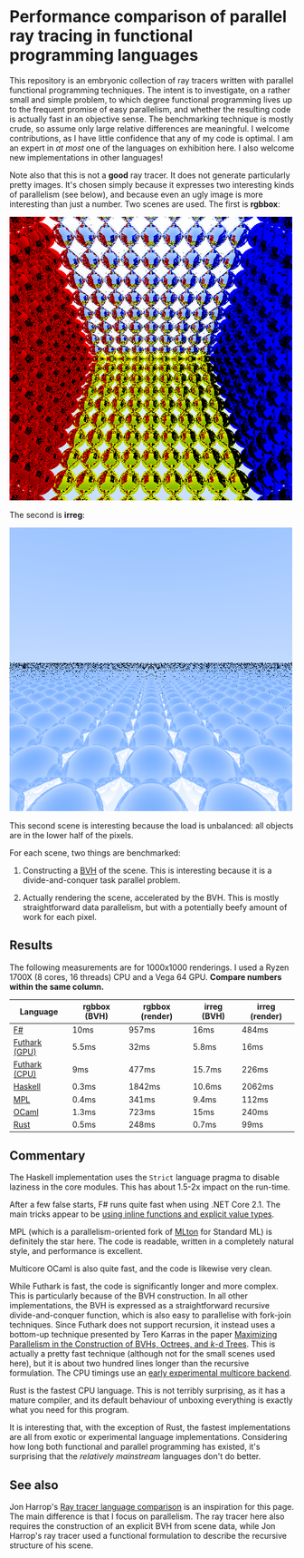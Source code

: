 # Performance comparison of parallel ray tracing in functional programming languages

This repository is an embryonic collection of ray tracers written with
parallel functional programming techniques.  The intent is to
investigate, on a rather small and simple problem, to which degree
functional programming lives up to the frequent promise of easy
parallelism, and whether the resulting code is actually fast in an
objective sense.  The benchmarking technique is mostly crude, so
assume only large relative differences are meaningful.  I welcome
contributions, as I have little confidence that any of my code is
optimal.  I am an expert in *at most* one of the languages on
exhibition here.  I also welcome new implementations in other
languages!

Note also that this is not a **good** ray tracer.  It does not
generate particularly pretty images.  It's chosen simply because it
expresses two interesting kinds of parallelism (see below), and
because even an ugly image is more interesting than just a number.
Two scenes are used.  The first is **rgbbox**:

![rgbbox](rgbbox.png)

The second is **irreg**:

![irreg](irreg.png)

This second scene is interesting because the load is unbalanced: all
objects are in the lower half of the pixels.

For each scene, two things are benchmarked:

1. Constructing a
   [BVH](https://en.wikipedia.org/wiki/Bounding_volume_hierarchy) of
   the scene.  This is interesting because it is a divide-and-conquer
   task parallel problem.

2. Actually rendering the scene, accelerated by the BVH.  This is
   mostly straightforward data parallelism, but with a potentially
   beefy amount of work for each pixel.

## Results

The following measurements are for 1000x1000 renderings.  I used a
Ryzen 1700X (8 cores, 16 threads) CPU and a Vega 64 GPU.  **Compare
numbers within the same column.**

Language | rgbbox (BVH) | rgbbox (render) | irreg (BVH) | irreg (render)
-------- | ------------ | --------------- | ----------- | --------------
[F#](fsharp/)             |  10ms |  957ms |   16ms |  484ms
[Futhark (GPU)](futhark/) | 5.5ms |   32ms |  5.8ms |   16ms
[Futhark (CPU)](futhark/) |   9ms |  477ms | 15.7ms |  226ms
[Haskell](haskell/)       | 0.3ms | 1842ms | 10.6ms | 2062ms
[MPL][mpl]                | 0.4ms |  341ms |  9.4ms |  112ms
[OCaml](ocaml/)           | 1.3ms |  723ms |   15ms |  240ms
[Rust](rust/)             | 0.5ms |  248ms |  0.7ms |   99ms

[mpl]: https://github.com/MPLLang/mpl/blob/master/examples/src/ray.sml

## Commentary

The Haskell implementation uses the `Strict` language pragma to
disable laziness in the core modules.  This has about 1.5-2x impact on
the run-time.

After a few false starts, F# runs quite fast when using .NET Core 2.1.
The main tricks appear to be [using inline functions and explicit
value types](https://github.com/athas/raytracers/pull/12).

MPL (which is a parallelism-oriented fork of
[MLton](http://mlton.org/) for Standard ML) is definitely the star
here.  The code is readable, written in a completely natural style,
and performance is excellent.

Multicore OCaml is also quite fast, and the code is likewise very
clean.

While Futhark is fast, the code is significantly longer and more
complex.  This is particularly because of the BVH construction.  In
all other implementations, the BVH is expressed as a straightforward
recursive divide-and-conquer function, which is also easy to
parallelise with fork-join techniques.  Since Futhark does not support
recursion, it instead uses a bottom-up technique presented by Tero
Karras in the paper [Maximizing Parallelism in the Construction of
BVHs, Octrees, and *k*-d
Trees](https://research.nvidia.com/sites/default/files/publications/karras2012hpg_paper.pdf).
This is actually a pretty fast technique (although not for the small
scenes used here), but it is about two hundred lines longer than the
recursive formulation.  The CPU timings use an [early experimental
multicore backend](https://github.com/diku-dk/futhark/tree/multicore).

Rust is the fastest CPU language.  This is not terribly surprising, as
it has a mature compiler, and its default behaviour of unboxing
everything is exactly what you need for this program.

It is interesting that, with the exception of Rust, the fastest
implementations are all from exotic or experimental language
implementations.  Considering how long both functional and parallel
programming has existed, it's surprising that the *relatively
mainstream* languages don't do better.

## See also

Jon Harrop's [Ray tracer language
comparison](https://www.ffconsultancy.com/languages/ray_tracer/index.html)
is an inspiration for this page.  The main difference is that I focus
on parallelism.  The ray tracer here also requires the construction of
an explicit BVH from scene data, while Jon Harrop's ray tracer used a
functional formulation to describe the recursive structure of his
scene.
